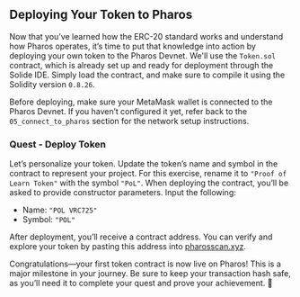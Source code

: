 ## Deploying Your Token to Pharos

Now that you’ve learned how the ERC-20 standard works and understand how Pharos operates, it’s time to put that knowledge into action by deploying your own token to the Pharos Devnet. We'll use the `Token.sol` contract, which is already set up and ready for deployment through the Solide IDE. Simply load the contract, and make sure to compile it using the Solidity version `0.8.26`.

Before deploying, make sure your MetaMask wallet is connected to the Pharos Devnet. If you haven’t configured it yet, refer back to the `05_connect_to_pharos` section for the network setup instructions.

### Quest - Deploy Token

Let’s personalize your token. Update the token’s name and symbol in the contract to represent your project. For this exercise, rename it to `"Proof of Learn Token"` with the symbol `"PoL"`. When deploying the contract, you’ll be asked to provide constructor parameters. Input the following:

- Name: `"POL VRC725"`  
- Symbol: `"POL"`

After deployment, you’ll receive a contract address. You can verify and explore your token by pasting this address into [pharosscan.xyz](https://pharosscan.xyz).

Congratulations—your first token contract is now live on Pharos! This is a major milestone in your journey. Be sure to keep your transaction hash safe, as you’ll need it to complete your quest and prove your achievement. 🎉